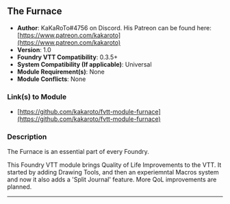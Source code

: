 ## The Furnace

* **Author**: KaKaRoTo#4756 on Discord. His Patreon can be found here: [https://www.patreon.com/kakaroto](https://www.patreon.com/kakaroto) 
* **Version**: 1.0
* **Foundry VTT Compatibility**: 0.3.5+
* **System Compatibility (If applicable)**: Universal
* **Module Requirement(s)**: None
* **Module Conflicts**: None

### Link(s) to Module
* [https://github.com/kakaroto/fvtt-module-furnace](https://github.com/kakaroto/fvtt-module-furnace) 

### Description
The Furnace is an essential part of every Foundry.

This Foundry VTT module brings Quality of Life Improvements to the VTT.
It started by adding Drawing Tools, and then an experiemntal Macros system and now it also adds a 'Split Journal' feature. More QoL improvements are planned.

---

